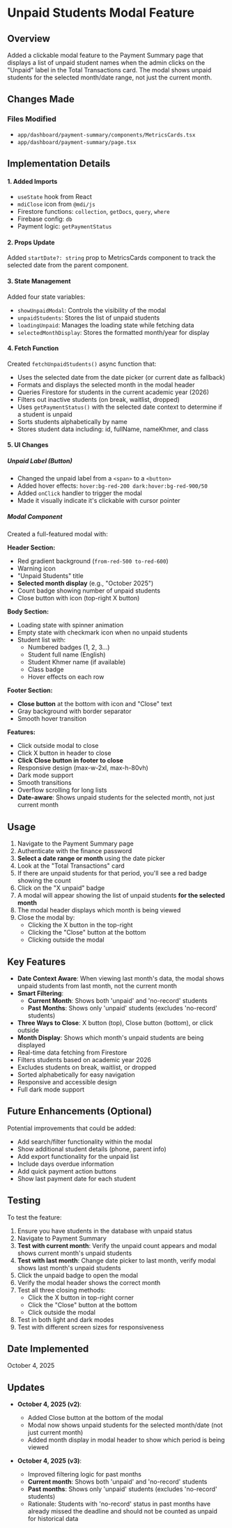 # Unpaid Students Modal Feature

## Overview
Added a clickable modal feature to the Payment Summary page that displays a list of unpaid student names when the admin clicks on the "Unpaid" label in the Total Transactions card. The modal shows unpaid students for the selected month/date range, not just the current month.

## Changes Made

### Files Modified
- `app/dashboard/payment-summary/components/MetricsCards.tsx`
- `app/dashboard/payment-summary/page.tsx`

## Implementation Details

#### 1. **Added Imports**
- `useState` hook from React
- `mdiClose` icon from `@mdi/js`
- Firestore functions: `collection`, `getDocs`, `query`, `where`
- Firebase config: `db`
- Payment logic: `getPaymentStatus`

#### 2. **Props Update**
Added `startDate?: string` prop to MetricsCards component to track the selected date from the parent component.

#### 3. **State Management**
Added four state variables:
- `showUnpaidModal`: Controls the visibility of the modal
- `unpaidStudents`: Stores the list of unpaid students
- `loadingUnpaid`: Manages the loading state while fetching data
- `selectedMonthDisplay`: Stores the formatted month/year for display

#### 4. **Fetch Function**
Created `fetchUnpaidStudents()` async function that:
- Uses the selected date from the date picker (or current date as fallback)
- Formats and displays the selected month in the modal header
- Queries Firestore for students in the current academic year (2026)
- Filters out inactive students (on break, waitlist, dropped)
- Uses `getPaymentStatus()` with the selected date context to determine if a student is unpaid
- Sorts students alphabetically by name
- Stores student data including: id, fullName, nameKhmer, and class

#### 5. **UI Changes**

##### Unpaid Label (Button)
- Changed the unpaid label from a `<span>` to a `<button>`
- Added hover effects: `hover:bg-red-200 dark:hover:bg-red-900/50`
- Added `onClick` handler to trigger the modal
- Made it visually indicate it's clickable with cursor pointer

##### Modal Component
Created a full-featured modal with:

**Header Section:**
- Red gradient background (`from-red-500 to-red-600`)
- Warning icon
- "Unpaid Students" title
- **Selected month display** (e.g., "October 2025")
- Count badge showing number of unpaid students
- Close button with icon (top-right X button)

**Body Section:**
- Loading state with spinner animation
- Empty state with checkmark icon when no unpaid students
- Student list with:
  - Numbered badges (1, 2, 3...)
  - Student full name (English)
  - Student Khmer name (if available)
  - Class badge
  - Hover effects on each row

**Footer Section:**
- **Close button** at the bottom with icon and "Close" text
- Gray background with border separator
- Smooth hover transition

**Features:**
- Click outside modal to close
- Click X button in header to close
- **Click Close button in footer to close**
- Responsive design (max-w-2xl, max-h-80vh)
- Dark mode support
- Smooth transitions
- Overflow scrolling for long lists
- **Date-aware**: Shows unpaid students for the selected month, not just current month

## Usage

1. Navigate to the Payment Summary page
2. Authenticate with the finance password
3. **Select a date range or month** using the date picker
4. Look at the "Total Transactions" card
5. If there are unpaid students for that period, you'll see a red badge showing the count
6. Click on the "X unpaid" badge
7. A modal will appear showing the list of unpaid students **for the selected month**
8. The modal header displays which month is being viewed
9. Close the modal by:
   - Clicking the X button in the top-right
   - Clicking the "Close" button at the bottom
   - Clicking outside the modal

## Key Features

- **Date Context Aware**: When viewing last month's data, the modal shows unpaid students from last month, not the current month
- **Smart Filtering**: 
  - **Current Month**: Shows both 'unpaid' and 'no-record' students
  - **Past Months**: Shows only 'unpaid' students (excludes 'no-record' students)
- **Three Ways to Close**: X button (top), Close button (bottom), or click outside
- **Month Display**: Shows which month's unpaid students are being displayed
- Real-time data fetching from Firestore
- Filters students based on academic year 2026
- Excludes students on break, waitlist, or dropped
- Sorted alphabetically for easy navigation
- Responsive and accessible design
- Full dark mode support

## Future Enhancements (Optional)

Potential improvements that could be added:
- Add search/filter functionality within the modal
- Show additional student details (phone, parent info)
- Add export functionality for the unpaid list
- Include days overdue information
- Add quick payment action buttons
- Show last payment date for each student

## Testing

To test the feature:
1. Ensure you have students in the database with unpaid status
2. Navigate to Payment Summary
3. **Test with current month**: Verify the unpaid count appears and modal shows current month's unpaid students
4. **Test with last month**: Change date picker to last month, verify modal shows last month's unpaid students
5. Click the unpaid badge to open the modal
6. Verify the modal header shows the correct month
7. Test all three closing methods:
   - Click the X button in top-right corner
   - Click the "Close" button at the bottom
   - Click outside the modal
8. Test in both light and dark modes
9. Test with different screen sizes for responsiveness

## Date Implemented
October 4, 2025

## Updates
- **October 4, 2025 (v2)**: 
  - Added Close button at the bottom of the modal
  - Modal now shows unpaid students for the selected month/date (not just current month)
  - Added month display in modal header to show which period is being viewed

- **October 4, 2025 (v3)**: 
  - Improved filtering logic for past months
  - **Current month**: Shows both 'unpaid' and 'no-record' students
  - **Past months**: Shows only 'unpaid' students (excludes 'no-record' students)
  - Rationale: Students with 'no-record' status in past months have already missed the deadline and should not be counted as unpaid for historical data
